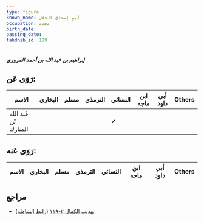 ```yaml
---
type: figure
known_name: أبو إسحاق الخلال
occupation: محدث
birth_date:
passing_date:
tahdhib_id: 189
---
```

##### إبراهيم بن عبد الله بن أحمد المروزي

## رَوَى عَن:
| الاسم                 | البخاري | مسلم | الترمذي | النسائي | ابن ماجه | أبي داود | Others |
| --------------------- | ------- | ---- | ------- | ------- | -------- | -------- | ------ |
| عَبد الله بْن المبارك |         |      |         | ✔       |          |          |        |
## رَوَى عَنه:
| الاسم | البخاري | مسلم | الترمذي | النسائي | ابن ماجه | أبي داود | Others |
| ----- | ------- | ---- | ------- | ------- | -------- | -------- | ------ |
## مراجع
- [تهذيب الكمال ٢-١١٩](obsidian://open?vault=Tahdhib-al-Kamal&file=Figures/١٨٩-إبراهيم%20بن%20عبد%20الله%20بن%20أحمد%20المروزي) ([رابط الشاملة](https://shamela.ws/book/3722/600))